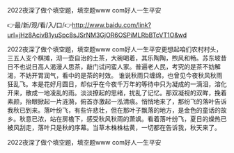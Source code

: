 2022夜深了做个填空题，填空题www com好人一生平安

👉最/新/观/看/入/口/👉http://www.baidu.com/link?url=jHz8AcivB1yuSpc8sJSrNM3GjOR6OSPiMLRbBTcVT1O&wd

2022夜深了做个填空题，填空题www com好人一生平安更想起咱们农村村头，三五人支个棋摊，沏一壶自治的土茶，大碗喝着，其乐陶陶，煦风和畅。苏东坡昔日不也说日高人渴漫人思茶，敲门试问蛮人家。普遍老人民，考究的是茶不妨解渴，不妨开胃润气，看中的是茶的时效。
谁说秋雨只缠绵，也曾见今夜秋风秋雨狂乱飞。本是花好月圆日，却似乎在今夜千万年的等待中只为凝成的一滴泪，溶化开来，散成一地凌乱的雨。淡淡撩起的思绪，扰乱了记忆。那双凝视的双眸，挽着素颜，抬眼掀起一片涟漪，俯首亦激起一泓清痕。悄悄地来了，那纷飞的落叶告诉我秋已到来。落叶纷飞，有些许悲壮，但在那叶子飘落的地方，是金色的童话的故乡。秋意已浓，站在房檐下，感受秋风秋雨的萧飒。看着落叶纷飞，夏日的燥热已被风刮走，落叶只是秋的序幕。当草木株株枯黄，一切都在告诉我，秋天来了。　　


2022夜深了做个填空题，填空题www com好人一生平安
